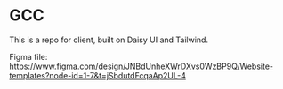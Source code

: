 # GCC

This is a repo for client, built on Daisy UI and Tailwind.

Figma file:
https://www.figma.com/design/JNBdUnheXWrDXvs0WzBP9Q/Website-templates?node-id=1-7&t=jSbdutdFcqaAp2UL-4